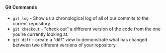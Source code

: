 #### Git Commands
* `git log` - Show us a chronological log of all of our commits to the current repository.
* `git checkout` - "check out" a different version of the code from the one you're currently looking at.
* `git diff` - create a "diff" view to demonstrate what has changed between two different versions of your repository.